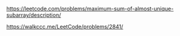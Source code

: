 https://leetcode.com/problems/maximum-sum-of-almost-unique-subarray/description/

https://walkccc.me/LeetCode/problems/2841/
